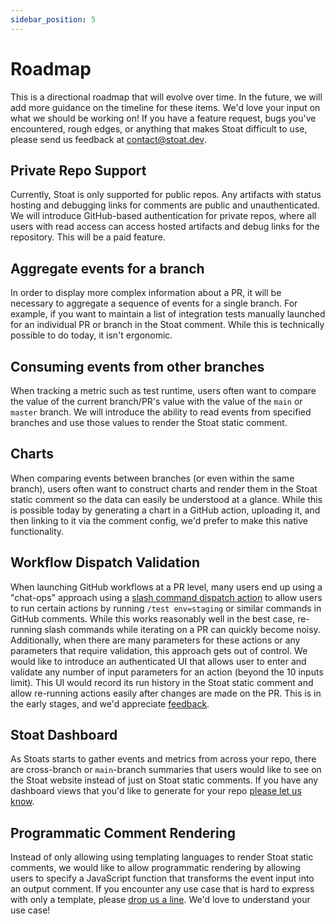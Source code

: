 ```yaml
---
sidebar_position: 5
---
```


# Roadmap

This is a directional roadmap that will evolve over time. 
In the future, we will add more guidance on the timeline for these items.
We'd love your input on what we should be working on! If you have a feature request, bugs you've encountered, 
rough edges, or anything that makes Stoat difficult to use, please send us feedback at [contact@stoat.dev](mailto:contact@stoat.dev).

## Private Repo Support

Currently, Stoat is only supported for public repos. 
Any artifacts with status hosting and debugging links for comments are public and unauthenticated. 
We will introduce GitHub-based authentication for private repos, where all users with read access can access hosted artifacts and debug links for the repository.
This will be a paid feature.

## Aggregate events for a branch
In order to display more complex information about a PR, it will be necessary to aggregate a sequence of events for a single branch. 
For example, if you want to maintain a list of integration tests manually launched for an individual PR or branch in the Stoat comment.
While this is technically possible to do today, it isn't ergonomic.

## Consuming events from other branches

When tracking a metric such as test runtime, users often want to compare the value of the current branch/PR's value with the value of the `main` or `master` branch.
We will introduce the ability to read events from specified branches and use those values to render the Stoat static comment.

## Charts

When comparing events between branches (or even within the same branch), users often want to construct charts and render them in the Stoat static comment so 
the data can easily be understood at a glance. While this is possible today by generating a chart in a GitHub action, uploading it, and then linking to it via the 
comment config, we'd prefer to make this native functionality.

## Workflow Dispatch Validation

When launching GitHub workflows at a PR level, many users end up using a "chat-ops" approach using a [slash command dispatch action](https://github.com/peter-evans/slash-command-dispatch) 
to allow users to run certain actions by running `/test env=staging` or similar commands in GitHub comments.
While this works reasonably well in the best case, re-running slash commands while iterating on a PR can quickly become noisy.
Additionally, when there are many parameters for these actions or any parameters that require validation, this approach gets out of control.
We would like to introduce an authenticated UI that allows user to enter and validate any number of input parameters for an action (beyond the 10 inputs limit).
This UI would record its run history in the Stoat static comment and allow re-running actions easily after changes are made on the PR.
This is in the early stages, and we'd appreciate [feedback](mailto:contact@stoat.dev).

## Stoat Dashboard

As Stoats starts to gather events and metrics from across your repo, there are cross-branch or `main`-branch summaries that 
users would like to see on the Stoat website instead of just on Stoat static comments.
If you have any dashboard views that you'd like to generate for your repo [please let us know](mailto:contact@stoat.dev).

## Programmatic Comment Rendering

Instead of only allowing using templating languages to render Stoat static comments, 
we would like to allow programmatic rendering by allowing users to specify a JavaScript function
that transforms the event input into an output comment. If you encounter any use case that is
hard to express with only a template, please [drop us a line](mailto:contact@stoat.dev). 
We'd love to understand your use case!
